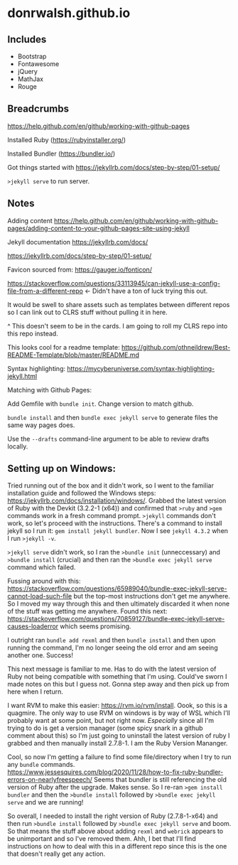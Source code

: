 # donrwalsh.github.io

## Includes

- Bootstrap
- Fontawesome
- jQuery
- MathJax
- Rouge

## Breadcrumbs

https://help.github.com/en/github/working-with-github-pages

Installed Ruby (https://rubyinstaller.org/)

Installed Bundler (https://bundler.io/)

Got things started with https://jekyllrb.com/docs/step-by-step/01-setup/

`>jekyll serve` to run server.

## Notes

Adding content https://help.github.com/en/github/working-with-github-pages/adding-content-to-your-github-pages-site-using-jekyll

Jekyll documentation https://jekyllrb.com/docs/

https://jekyllrb.com/docs/step-by-step/01-setup/

Favicon sourced from: https://gauger.io/fonticon/

https://stackoverflow.com/questions/33113945/can-jekyll-use-a-config-file-from-a-different-repo <- Didn't have a ton of luck trying this out.

It would be swell to share assets such as templates between different repos so I can link out to CLRS stuff without pulling it in here.

^ This doesn't seem to be in the cards. I am going to roll my CLRS repo into this repo instead.

This looks cool for a readme template: https://github.com/othneildrew/Best-README-Template/blob/master/README.md

Syntax highlighting: https://mycyberuniverse.com/syntax-highlighting-jekyll.html

Matching with Github Pages:

Add Gemfile with `bundle init`. Change version to match github.

`bundle install` and then `bundle exec jekyll serve` to generate files the same way pages does.

Use the `--drafts` command-line argument to be able to review drafts locally.

## Setting up on Windows:

Tried running out of the box and it didn't work, so I went to the familiar installation guide and followed the Windows steps: https://jekyllrb.com/docs/installation/windows/. Grabbed the latest version of Ruby with the Devkit (3.2.2-1 (x64)) and confirmed that `>ruby` and `>gem` commands work in a fresh command prompt. `>jekyll` commands don't work, so let's proceed with the instructions. There's a command to install jekyll so I run it: `gem install jekyll bundler`. Now I see `jekyll 4.3.2` when I run `>jekyll -v`.

`>jekyll serve` didn't work, so I ran the `>bundle init` (unneccessary) and `>bundle install` (crucial) and then ran the `>bundle exec jekyll serve` command which failed.

Fussing around with this: https://stackoverflow.com/questions/65989040/bundle-exec-jekyll-serve-cannot-load-such-file but the top-most instructions don't get me anywhere. So I moved my way through this and then ultimately discarded it when none of the stuff was getting me anywhere. Found this next: https://stackoverflow.com/questions/70859127/bundle-exec-jekyll-serve-causes-loaderror which seems promising.

I outright ran `bundle add rexml` and then `bundle install` and then upon running the command, I'm no longer seeing the old error and am seeing another one. Success!

This next message is familiar to me. Has to do with the latest version of Ruby not being compatible with something that I'm using. Could've sworn I made notes on this but I guess not. Gonna step away and then pick up from here when I return.

I want RVM to make this easier: https://rvm.io/rvm/install. Oook, so this is a quagmire. The only way to use RVM on windows is by way of WSL which I'll probably want at some point, but not right now. _Especially_ since all I'm trying to do is get a version manager (some spicy snark in a github comment about this) so I'm just going to uninstall the latest version of ruby I grabbed and then manually install 2.7.8-1. I am the Ruby Version Mananger.

Cool, so now I'm getting a failure to find some file/directory when I try to run any `bundle` commands. https://www.jessesquires.com/blog/2020/11/28/how-to-fix-ruby-bundler-errors-on-nearlyfreespeech/ Seems that bundler is still referencing the old version of Ruby after the upgrade. Makes sense. So I re-ran `>gem install bundler` and then the `>bundle install` followed by `>bundle exec jekyll serve` and we are running!

So overall, I needed to install the right version of Ruby (2.7.8-1-x64) and then run `>bundle install` followed by `>bundle exec jekyll serve` and boom. So that means the stuff above about adding `rexml` and `webrick` appears to be unimportant and so I've removed them. Ahh, I bet that I'll find instructions on how to deal with this in a different repo since this is the one that doesn't really get any action.
